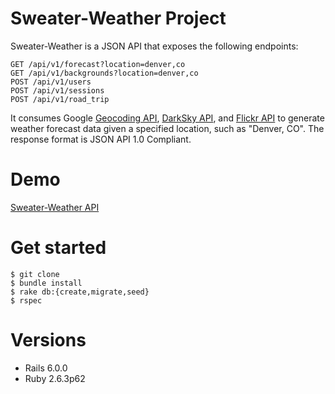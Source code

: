 # Sweater-Weather Project
Sweater-Weather is a JSON API that exposes the following endpoints:

```
GET /api/v1/forecast?location=denver,co
GET /api/v1/backgrounds?location=denver,co
POST /api/v1/users
POST /api/v1/sessions
POST /api/v1/road_trip
```

It consumes Google [Geocoding API](https://developers.google.com/maps/documentation/geocoding/start), [DarkSky API](https://darksky.net/dev/docs), and [Flickr API](https://www.flickr.com/services/api/) to generate weather forecast data given a specified location, such as "Denver, CO". The response format is JSON API 1.0 Compliant.

# Demo
[Sweater-Weather API](https://weather-sweater.herokuapp.com/api/v1/forecast?location=denver,co)

# Get started
```
$ git clone
$ bundle install
$ rake db:{create,migrate,seed}
$ rspec
```

# Versions
- Rails 6.0.0
- Ruby 2.6.3p62
